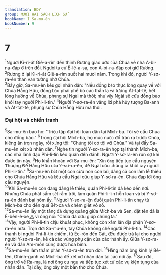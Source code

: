```yaml
---
translation: BDY
group: MƯƠI HAI SÁCH LỊCH SỬ
bookName: I Sa-mu-ên 
bookNumber: 9
---
```


<div class="title"><h1>7</h1></div>
<span class="verse 1sa_7_1"><sup>1</sup>Người Ki-ri-át Giê-a-rim đến thỉnh Rương giao ước của Chúa về nhà A-bi-na-đáp ở trên đồi. Người ta cử Ê-lê-a-sa, con A-bi-na-đáp coi giữ Rương. </span>
<span class="verse 1sa_7_2"><sup>2</sup>Rương ở lại Ki-ri-át Giê-a-rim suốt hai mươi năm. Trong khi đó, người Y-sơ-ra-ên than van tưởng nhớ Chúa.<br/></span>
<span class="verse 1sa_7_3"><sup>3</sup>Bấy giờ, Sa-mu-ên kêu gọi nhân dân: &#34;Nếu đồng bào thực lòng quay về với Chúa Hằng Hữu, đồng bào phải phế bỏ các thần lạ và tượng Át-tạt-tê, hết lòng hướng về Chúa, phụng sự Ngài mà thôi; như vậy Ngài sẽ cứu đồng bào khỏi tay người Phi-li-tin.&#34; </span>
<span class="verse 1sa_7_4"><sup>4</sup>Người Y-sơ-ra-ên vâng lời phá hủy tượng Ba-anh và Át-tạt-tê, phụng sự Chúa Hằng Hữu mà thôi.</span>
<div class="title"><h3>Đại hội và chiến tranh</h3></div>
<span class="verse 1sa_7_5"><sup>5</sup>Sa-mu-ên bảo họ: &#34;Triệu tập đại hội toàn dân tại Mích-ba. Tôi sẽ cầu Chúa cho đồng bào.&#34; </span>
<span class="verse 1sa_7_6"><sup>6</sup>Trong đại hội Mích-ba, họ múc nước đổ tràn ra trước Chúa, kiêng ăn trọn ngày, rồi xưng tội: &#34;Chúng tôi có tội với Chúa.&#34; Và tại đấy Sa-mu-ên xét xử nhân dân. </span>
<span class="verse 1sa_7_7"><sup>7</sup>Nghe tin người Y-sơ-ra-ên họp tại thành Mích-ba, các nhà lãnh đạo Phi-li-tin kéo quân đến đánh. Người Y-sơ-ra-ên run sợ khi được tin này. </span>
<span class="verse 1sa_7_8"><sup>8</sup>Họ khẩn khoản với Sa-mu-ên: &#34;Xin ông tiếp tục cầu nguyện Thượng Đế Hằng Hữu của Y-sơ-ra-ên, để Ngài cứu chúng ta khỏi tay người Phi-li-tin.&#34; </span>
<span class="verse 1sa_7_9"><sup>9</sup>Sa-mu-ên bắt một con cừu non còn bú, dâng cả con làm lễ thiêu cho Chúa Hằng Hữu và kêu cầu Ngài cứu giúp Y-sơ-ra-ên. Chúa đáp lời ông cầu nguyện.<br/></span>
<span class="verse 1sa_7_10"><sup>10</sup>Khi Sa-mu-ên còn đang dâng lễ thiêu, quân Phi-li-tin đã kéo đến nơi. Nhưng Chúa phát sấm sét rầm trời, làm quân Phi-li-tin hỗn loạn và bị Y-sơ-ra-ên đánh bại hôm ấy. </span>
<span class="verse 1sa_7_11"><sup>11</sup>Người Y-sơ-ra-ên đuổi quân Phi-li-tin chạy từ Mích-ba cho đến quá Bết-ca và chém giết vô số.<br/></span>
<span class="verse 1sa_7_12"><sup>12</sup>Sa-mu-ên lấy một tảng đá dựng quãng giữa Mích-ba và Sen, đặt tên đá là Ê-bên-ê-xe,<a href="#" data-toggle="tooltip" data-placement="bottom" title="nghĩa là đá giúp đỡ">⚓</a> vì ông nói: &#34;Chúa đã cứu giúp chúng ta.&#34;<br/></span>
<span class="verse 1sa_7_13"><sup>13</sup>Vậy, người Phi-li-tin chịu khuất phục, không còn xâm lấn địa phận Y-sơ-ra-ên nữa. Trọn đời Sa-mu-ên, tay Chúa khống chế người Phi-li-tin. </span>
<span class="verse 1sa_7_14"><sup>14</sup>Các thành bị người Phi-li-tin chiếm, từ Éc-rôn đến Gát, đều được trả lại cho người người Y-sơ-ra-ên, kể cả các vùng phụ cận của các thành ấy. Giữa Y-sơ-ra-ên và dân Am-môn cũng được hòa bình.<br/></span>
<span class="verse 1sa_7_15"><sup>15</sup>Sa-mu-ên làm thẩm phán Y-sơ-ra-ên trọn đời. </span>
<span class="verse 1sa_7_16"><sup>16</sup>Hằng năm ông kinh lý Bê-tên, Ghinh-ganh và Mích-ba để xét xử nhân dân tại các nơi ấy. </span>
<span class="verse 1sa_7_17"><sup>17</sup>Sau đó, ông trở về Ra-ma, là nơi ông cư ngụ và tiếp tục xét xử các vụ kiện tụng của nhân dân. Tại đấy, ông xây một bàn thờ cho Chúa.</span>
